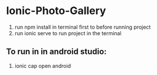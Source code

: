 # Ionic-Photo-Gallery

1. run npm install in terminal first to before running project
2. run ionic serve to run project in the terminal

## To run in in android studio:
1. ionic cap open android

